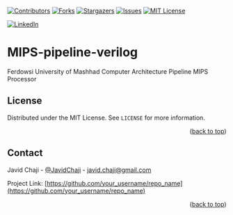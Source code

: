 <a name="readme-top"></a>


[![Contributors][contributors-shield]][contributors-url]
[![Forks][forks-shield]][forks-url]
[![Stargazers][stars-shield]][stars-url]
[![Issues][issues-shield]][issues-url]
[![MIT License][license-shield]][license-url]



[![LinkedIn][linkedin-shield]][javid-linkedin-url]

# MIPS-pipeline-verilog

Ferdowsi University of Mashhad Computer Architecture Pipeline MIPS Processor


<!-- LICENSE -->
## License

Distributed under the MIT License. See `LICENSE` for more information.

<p align="right">(<a href="#readme-top">back to top</a>)</p>



<!-- CONTACT -->
## Contact

Javid Chaji - [@JavidChaji](https://twitter.com/JavidChaji) - javid.chaji@gmail.com

Project Link: [https://github.com/your_username/repo_name](https://github.com/your_username/repo_name)

<p align="right">(<a href="#readme-top">back to top</a>)</p>




<!-- MARKDOWN LINKS & IMAGES -->
<!-- https://www.markdownguide.org/basic-syntax/#reference-style-links -->
<!-- https://ileriayo.github.io/markdown-badges/ -->

<!-- Contributors -->
[contributors-shield]: https://img.shields.io/github/contributors/javidchaji/FUM-Computer-Architecture-Pipeline-MIPS-Processor.svg?style=for-the-badge

[contributors-url]: https://github.com/javidchaji/FUM-Computer-Architecture-Pipeline-MIPS-Processor/graphs/contributors

<!-- Forks -->
[forks-shield]: https://img.shields.io/github/forks/javidchaji/FUM-Computer-Architecture-Pipeline-MIPS-Processor.svg?style=for-the-badge

[forks-url]: https://github.com/javidchaji/FUM-Computer-Architecture-Pipeline-MIPS-Processor/network/members


<!-- Stars -->
[stars-shield]: https://img.shields.io/github/stars/javidchaji/FUM-Computer-Architecture-Pipeline-MIPS-Processor.svg?style=for-the-badge

[stars-url]: https://github.com/javidchaji/FUM-Computer-Architecture-Pipeline-MIPS-Processor/stargazers


<!-- Issues -->
[issues-shield]: https://img.shields.io/github/issues/javidchaji/FUM-Computer-Architecture-Pipeline-MIPS-Processor.svg?style=for-the-badge

[issues-url]: https://github.com/javidchaji/FUM-Computer-Architecture-Pipeline-MIPS-Processor/issues


<!-- License -->
[license-shield]: https://img.shields.io/github/license/javidchaji/FUM-Computer-Architecture-Pipeline-MIPS-Processor.svg?style=for-the-badge

[license-url]: https://github.com/javidchaji/FUM-Computer-Architecture-Pipeline-MIPS-Processor/blob/master/LICENSE


<!-- Linkedin -->
[linkedin-shield]: https://img.shields.io/badge/linkedin-%230077B5.svg?style=for-the-badge&logo=linkedin&logoColor=white

[javid-linkedin-url]: https://linkedin.com/in/javidchaji
